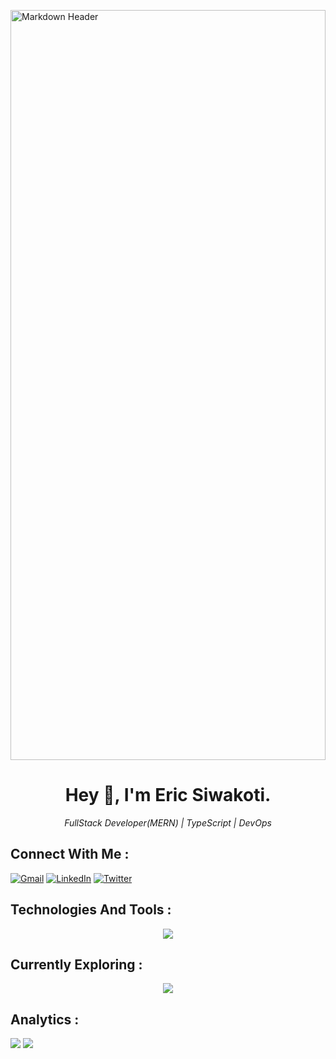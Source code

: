 <p><a href="https://www.youtube.com/watch?v=dQw4w9WgXcQ"><img src="https://media0.giphy.com/media/v1.Y2lkPTc5MGI3NjExOXB3aHpicjA3ODY4cjhwOHRzcnl6dTczY2swZGVyODU3MXo2b2dwcSZlcD12MV9pbnRlcm5hbF9naWZfYnlfaWQmY3Q9Zw/VB0AIV9wwitzN1UICB/giphy.gif" alt="Markdown Header" style="width: 100%; height:30vh"></a></p>

<h1 align="center">Hey 👋, I'm Eric Siwakoti.</h1>
<p align="center"><i>FullStack Developer(MERN) | TypeScript | DevOps</i></p>

## Connect With Me :

[![Gmail](https://img.shields.io/badge/Gmail-red.svg?logo=gmail&logoColor=white)](mailto:bonderic44@gmail.com)
[![LinkedIn](https://img.shields.io/badge/LinkedIn-%230077B5.svg?logo=linkedin&logoColor=white)](https://www.linkedin.com/in/eric-siwakoti) [![Twitter](https://img.shields.io/badge/Twitter-%231DA1F2.svg?logo=Twitter&logoColor=white)](https://twitter.com/EricSiwakoti)

## Technologies And Tools :

<p align="center">
  <a href="https://github.com/EricSiwakoti">
    <img src="https://skillicons.dev/icons?i=bash,bootstrap,css,express,figma,firebase,git,github,graphql,html,js,jest,lua,md,mongodb,neovim,netlify,nextjs,nodejs,postgres,postman,powershell,prisma,react,redis,redux,sass,tailwind,ts,vercel,vite,vscode" />
  </a>
</p>

## Currently Exploring :

<p align="center">
  <a href="https://github.com/EricSiwakoti">
    <img src="https://skillicons.dev/icons?i=aws,docker,grafana,go,kafka,kubernetes,nestjs,nginx,prometheus,rabbitmq" />
  </a>
</p>

## Analytics :

![](https://github-readme-stats.vercel.app/api?username=ericsiwakoti&theme=dark&hide_title=true&hide_border=true&show_icons=true&include_all_commits=true&count_private=true)
![](https://github-readme-stats.vercel.app/api/top-langs/?username=ericsiwakoti&theme=dark&hide_title=true&hide_border=true&include_all_commits=true&count_private=true&layout=compact)
